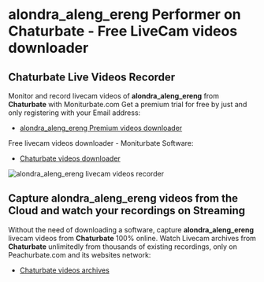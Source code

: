 # alondra_aleng_ereng Performer on Chaturbate - Free LiveCam videos downloader

## Chaturbate Live Videos Recorder

Monitor and record livecam videos of **alondra_aleng_ereng** from **Chaturbate** with Moniturbate.com
Get a premium trial for free by just and only registering with your Email address:
* [alondra_aleng_ereng Premium videos downloader](https://moniturbate.com/request-demo-licence-key.html)

Free livecam videos downloader - Moniturbate Software:
* [Chaturbate videos downloader](https://moniturbate.com/moniturbate-download-software.html)

![alondra_aleng_ereng livecam videos recorder](https://peachurnet.com/templates/moniturbate-software.png)


## Capture alondra_aleng_ereng videos from the Cloud and watch your recordings on Streaming

Without the need of downloading a software, capture **alondra_aleng_ereng** livecam videos from **Chaturbate** 100% online.
Watch Livecam archives from **Chaturbate** unlimitedly from thousands of existing recordings, only on Peachurbate.com and its websites network:
* [Chaturbate videos archives](https://peachurnet.com/)